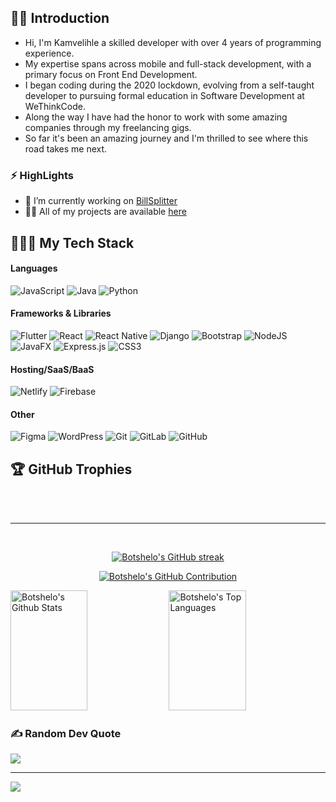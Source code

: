 ## 🖖🏾 Introduction

- Hi, I'm Kamvelihle a skilled developer with over 4 years of programming experience.
- My expertise spans across mobile and full-stack development, with a primary focus on Front End Development.
- I began coding during the 2020 lockdown, evolving from a self-taught developer to pursuing formal education in Software Development at WeThinkCode. 
- Along the way I have had the honor to work with some amazing companies through my freelancing gigs.
- So far it's been an amazing journey and I'm thrilled to see where this road takes me next.

### ⚡ HighLights
- 🔭 I’m currently working on <a target="_blank" href="https://github.com/Kamva-pro/BillSplitter.git">BillSplitter</a>
- 👨‍💻 All of my projects are available <a target="_blank" href="https://Kamva-pro.github.io/kamvelihle-portfolio">here</a>

## 👨🏾‍💻 My Tech Stack

#### Languages
![JavaScript](https://img.shields.io/badge/javascript-%23323330.svg?style=for-the-badge&logo=javascript&logoColor=%23F7DF1E)
![Java](https://img.shields.io/badge/java-%23ED8B00.svg?style=for-the-badge&logo=openjdk&logoColor=white)
![Python](https://img.shields.io/badge/python-3670A0?style=for-the-badge&logo=python&logoColor=ffdd54)

#### Frameworks & Libraries
![Flutter](https://img.shields.io/badge/Flutter-%2302569B.svg?style=for-the-badge&logo=Flutter&logoColor=white)
![React](https://img.shields.io/badge/react-%2320232a.svg?style=for-the-badge&logo=react&logoColor=%2361DAFB)
![React Native](https://img.shields.io/badge/react_native-%2320232a.svg?style=for-the-badge&logo=react&logoColor=%2361DAFB)
![Django](https://img.shields.io/badge/django-%23092E20.svg?style=for-the-badge&logo=django&logoColor=white)
![Bootstrap](https://img.shields.io/badge/bootstrap-%238511FA.svg?style=for-the-badge&logo=bootstrap&logoColor=white) 
![NodeJS](https://img.shields.io/badge/node.js-6DA55F?style=for-the-badge&logo=node.js&logoColor=white) 
![JavaFX](https://img.shields.io/badge/javafx-%23FF0000.svg?style=for-the-badge&logo=javafx&logoColor=white)
![Express.js](https://img.shields.io/badge/express.js-%23404d59.svg?style=for-the-badge&logo=express&logoColor=%2361DAFB)
![CSS3](https://img.shields.io/badge/css3-%231572B6.svg?style=for-the-badge&logo=css3&logoColor=white)


#### Hosting/SaaS/BaaS
![Netlify](https://img.shields.io/badge/netlify-%23000000.svg?style=for-the-badge&logo=netlify&logoColor=#00C7B7)
![Firebase](https://img.shields.io/badge/firebase-%23039BE5.svg?style=for-the-badge&logo=firebase)

#### Other
![Figma](https://img.shields.io/badge/figma-%23F24E1E.svg?style=for-the-badge&logo=figma&logoColor=white)
![WordPress](https://img.shields.io/badge/WordPress-%23117AC9.svg?style=for-the-badge&logo=WordPress&logoColor=white)
![Git](https://img.shields.io/badge/git-%23F05033.svg?style=for-the-badge&logo=git&logoColor=white)
![GitLab](https://img.shields.io/badge/gitlab-%23181717.svg?style=for-the-badge&logo=gitlab&logoColor=white) 
![GitHub](https://img.shields.io/badge/github-%23121011.svg?style=for-the-badge&logo=github&logoColor=white) 


## 🏆 GitHub Trophies
<!--![](https://github-profile-trophy.vercel.app/?username=kamva-pro&theme=github_dark_dimmed&no-frame=false&no-bg=true&margin-w=4) -->

<br/>
<br/>
<hr/>
<br/>

<p align="center">
  <a href="https://github.com/Kamva-pro">
    <img src="https://github-readme-streak-stats.herokuapp.com/?user=Kamva-pro&theme=radical&border=7F3FBF&background=0D1117" alt="Botshelo's GitHub streak"/>
  </a>
</p>

<p align="center">
  <a href="https://github.com/Kamva-pro">
    <img src="https://github-profile-summary-cards.vercel.app/api/cards/profile-details?username=Kamva-pro&theme=radical" alt="Botshelo's GitHub Contribution"/>
  </a>
</p>

<a> 
    <a href="https://github.com/Kamva-pro"><img alt="Botshelo's Github Stats" src="https://denvercoder1-github-readme-stats.vercel.app/api?username=Kamva-pro&show_icons=true&count_private=true&theme=react&border_color=7F3FBF&bg_color=0D1117&title_color=F85D7F&icon_color=F8D866" height="192px" width="49.5%"/></a>
  <a href="https://github.com/alsiam"><img alt="Botshelo's Top Languages" src="https://denvercoder1-github-readme-stats.vercel.app/api/top-langs/?username=Kamva-pro&langs_count=8&layout=compact&theme=react&border_color=7F3FBF&bg_color=0D1117&title_color=F85D7F&icon_color=F8D866" height="192px" width="49.5%"/></a>
  <br/>
</a>


### ✍️ Random Dev Quote
![](https://quotes-github-readme.vercel.app/api?type=horizontal&theme=radical)

---
[![](https://visitcount.itsvg.in/api?id=kamva-pro&icon=0&color=0)](https://visitcount.itsvg.in)


<!-- Proudly created with GPRM ( https://gprm.itsvg.in ) -->
